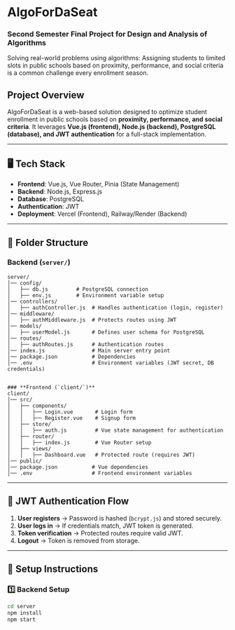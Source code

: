 # AlgoForDaSeat

### **Second Semester Final Project for Design and Analysis of Algorithms**
Solving real-world problems using algorithms:
Assigning students to limited slots in public schools based on proximity, performance, and social criteria is a common challenge every enrollment season.

## **Project Overview**
AlgoForDaSeat is a web-based solution designed to optimize student enrollment in public schools based on **proximity, performance, and social criteria**. It leverages **Vue.js (frontend), Node.js (backend), PostgreSQL (database), and JWT authentication** for a full-stack implementation.

---

## **🖥️ Tech Stack**
- **Frontend**: Vue.js, Vue Router, Pinia (State Management)
- **Backend**: Node.js, Express.js
- **Database**: PostgreSQL
- **Authentication**: JWT
- **Deployment**: Vercel (Frontend), Railway/Render (Backend)

---

## **📁 Folder Structure**
### **Backend (`server/`)**
```
server/
│── config/
│   ├── db.js         # PostgreSQL connection
│   ├── env.js        # Environment variable setup
│── controllers/
│   ├── authController.js  # Handles authentication (login, register)
│── middleware/
│   ├── authMiddleware.js  # Protects routes using JWT
│── models/
│   ├── userModel.js       # Defines user schema for PostgreSQL
│── routes/
│   ├── authRoutes.js      # Authentication routes
│── index.js               # Main server entry point
│── package.json           # Dependencies
│── .env                   # Environment variables (JWT secret, DB credentials)


### **Frontend (`client/`)**
client/
│── src/
│   ├── components/
│   │   ├── Login.vue       # Login form
│   │   ├── Register.vue    # Signup form
│   ├── store/
│   │   ├── auth.js         # Vue state management for authentication
│   ├── router/
│   │   ├── index.js        # Vue Router setup
│   ├── views/
│   │   ├── Dashboard.vue   # Protected route (requires JWT)
│── public/
│── package.json           # Vue dependencies
│── .env                   # Frontend environment variables
```

---

## **🔐 JWT Authentication Flow**
1. **User registers** → Password is hashed (`bcrypt.js`) and stored securely.
2. **User logs in** → If credentials match, JWT token is generated.
3. **Token verification** → Protected routes require valid JWT.
4. **Logout** → Token is removed from storage.

---

## **🚀 Setup Instructions**
### **1️⃣ Backend Setup**
```sh
cd server
npm install
npm start
